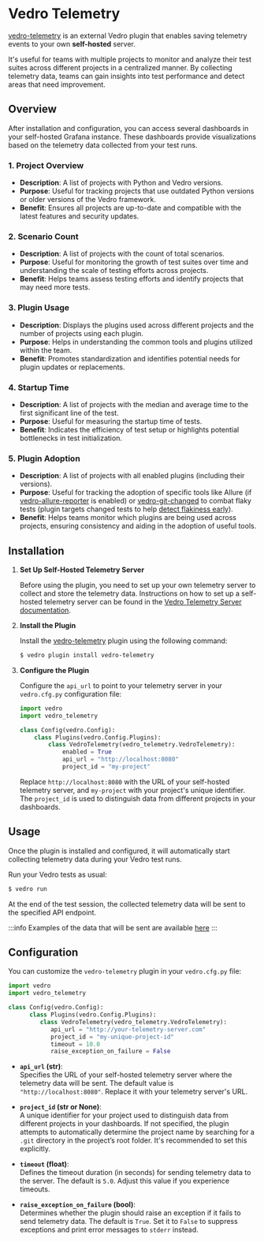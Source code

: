 # Vedro Telemetry

[vedro-telemetry](https://pypi.python.org/pypi/vedro-telemetry/) is an external Vedro plugin that enables saving telemetry events to your own **self-hosted** server.

It's useful for teams with multiple projects to monitor and analyze their test suites across different projects in a centralized manner. By collecting telemetry data, teams can gain insights into test performance and detect areas that need improvement.

## Overview

After installation and configuration, you can access several dashboards in your self-hosted Grafana instance. These dashboards provide visualizations based on the telemetry data collected from your test runs.

### 1. Project Overview

- **Description**: A list of projects with Python and Vedro versions.
- **Purpose**: Useful for tracking projects that use outdated Python versions or older versions of the Vedro framework.
- **Benefit**: Ensures all projects are up-to-date and compatible with the latest features and security updates.

### 2. Scenario Count

- **Description**: A list of projects with the count of total scenarios.
- **Purpose**: Useful for monitoring the growth of test suites over time and understanding the scale of testing efforts across projects.
- **Benefit**: Helps teams assess testing efforts and identify projects that may need more tests.

### 3. Plugin Usage

- **Description**: Displays the plugins used across different projects and the number of projects using each plugin.
- **Purpose**: Helps in understanding the common tools and plugins utilized within the team.
- **Benefit**: Promotes standardization and identifies potential needs for plugin updates or replacements.

### 4. Startup Time

- **Description**: A list of projects with the median and average time to the first significant line of the test.
- **Purpose**: Useful for measuring the startup time of tests.
- **Benefit**: Indicates the efficiency of test setup or highlights potential bottlenecks in test initialization.

### 5. Plugin Adoption

- **Description**: A list of projects with all enabled plugins (including their versions).
- **Purpose**: Useful for tracking the adoption of specific tools like Allure (if [vedro-allure-reporter](https://pypi.org/project/vedro-allure-reporter/) is enabled) or [vedro-git-changed](https://pypi.org/project/vedro-git-changed/) to combat flaky tests (plugin targets changed tests to help [detect flakiness early](/docs/features/anti-flaky#ensuring-test-reliability)).
- **Benefit**: Helps teams monitor which plugins are being used across projects, ensuring consistency and aiding in the adoption of useful tools.

## Installation

1. **Set Up Self-Hosted Telemetry Server**

   Before using the plugin, you need to set up your own telemetry server to collect and store the telemetry data. Instructions on how to set up a self-hosted telemetry server can be found in the [Vedro Telemetry Server documentation](/docs/solutions/setting-up-self-hosted-telemetry-server).

2. **Install the Plugin**

   Install the [vedro-telemetry](https://pypi.org/project/vedro-telemetry/) plugin using the following command:

   ```bash
   $ vedro plugin install vedro-telemetry
   ```

3. **Configure the Plugin**

   Configure the `api_url` to point to your telemetry server in your `vedro.cfg.py` configuration file:

   ```python
   import vedro
   import vedro_telemetry

   class Config(vedro.Config):
       class Plugins(vedro.Config.Plugins):
           class VedroTelemetry(vedro_telemetry.VedroTelemetry):
               enabled = True
               api_url = "http://localhost:8080"
               project_id = "my-project"
   ```

   Replace `http://localhost:8080` with the URL of your self-hosted telemetry server, and `my-project` with your project's unique identifier. The `project_id` is used to distinguish data from different projects in your dashboards.

## Usage

Once the plugin is installed and configured, it will automatically start collecting telemetry data during your Vedro test runs.

Run your Vedro tests as usual:

```bash
$ vedro run
```

At the end of the test session, the collected telemetry data will be sent to the specified API endpoint.

:::info
Examples of the data that will be sent are available [here](https://github.com/vedro-universe/vedro-telemetry/tree/main/examples)
:::

## Configuration

You can customize the `vedro-telemetry` plugin in your `vedro.cfg.py` file:

```python
import vedro
import vedro_telemetry

class Config(vedro.Config):
      class Plugins(vedro.Config.Plugins):
         class VedroTelemetry(vedro_telemetry.VedroTelemetry):
            api_url = "http://your-telemetry-server.com"
            project_id = "my-unique-project-id"
            timeout = 10.0
            raise_exception_on_failure = False
```

- **`api_url` (str)**:  
  Specifies the URL of your self-hosted telemetry server where the telemetry data will be sent. The default value is `"http://localhost:8080"`. Replace it with your telemetry server's URL.

- **`project_id` (str or None)**:  
  A unique identifier for your project used to distinguish data from different projects in your dashboards. If not specified, the plugin attempts to automatically determine the project name by searching for a `.git` directory in the project’s root folder. It's recommended to set this explicitly.

- **`timeout` (float)**:  
  Defines the timeout duration (in seconds) for sending telemetry data to the server. The default is `5.0`. Adjust this value if you experience timeouts.

- **`raise_exception_on_failure` (bool)**:  
  Determines whether the plugin should raise an exception if it fails to send telemetry data. The default is `True`. Set it to `False` to suppress exceptions and print error messages to `stderr` instead.
